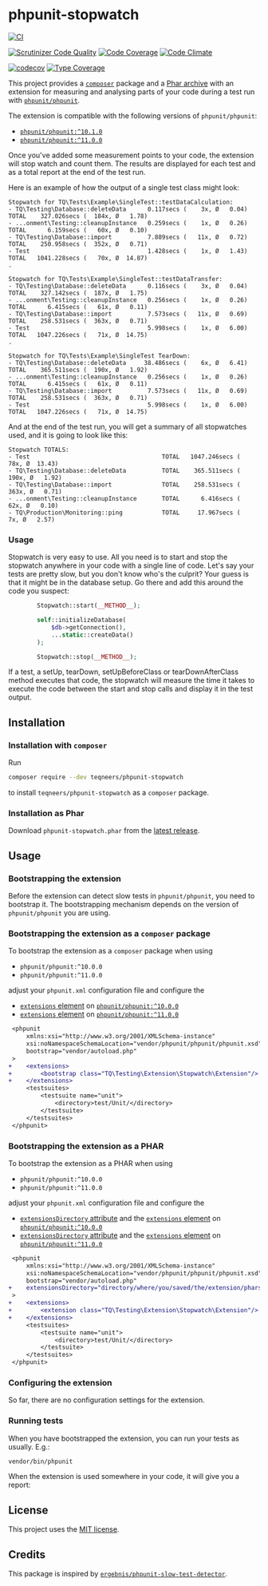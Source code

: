 # phpunit-stopwatch

[![CI](https://github.com/teqneers/phpunit-stopwatch/actions/workflows/ci.yml/badge.svg)](https://github.com/teqneers/phpunit-stopwatch/actions)

[![Scrutinizer Code Quality](https://scrutinizer-ci.com/g/teqneers/phpunit-stopwatch/badges/quality-score.png?b=main)](https://scrutinizer-ci.com/g/teqneers/phpunit-stopwatch/?branch=main)
[![Code Coverage](https://scrutinizer-ci.com/g/teqneers/phpunit-stopwatch/badges/coverage.png?b=master)](https://scrutinizer-ci.com/g/teqneers/phpunit-stopwatch/?branch=main)
[![Code Climate](https://codeclimate.com/github/teqneers/phpunit-stopwatch/badges/gpa.svg)](https://codeclimate.com/github/teqneers/phpunit-stopwatch)

[![codecov](https://codecov.io/gh/teqneers/phpunit-stopwatch/graph/badge.svg?token=U1T7ZGW5XW)](https://codecov.io/gh/teqneers/phpunit-stopwatch)
[![Type Coverage](https://shepherd.dev/github/teqneers/phpunit-stopwatch/coverage.svg)](https://shepherd.dev/github/teqneers/phpunit-stopwatch)

This project provides a [`composer`](https://getcomposer.org) package and
a [Phar archive](https://www.php.net/manual/en/book.phar.php) with an extension for measuring and analysing parts of
your code during a test run with [`phpunit/phpunit`](https://github.com/sebastianbergmann/phpunit).

The extension is compatible with the following versions of `phpunit/phpunit`:

- [`phpunit/phpunit:^10.1.0`](https://github.com/sebastianbergmann/phpunit/tree/10.1.0)
- [`phpunit/phpunit:^11.0.0`](https://github.com/sebastianbergmann/phpunit/tree/11.0.0)

Once you've added some measurement points to your code, the extension will stop watch and count them. The results are
displayed for each test and as a total report at the end of the test run.

Here is an example of how the output of a single test class might look:

```console
Stopwatch for TQ\Tests\Example\SingleTest::testDataCalculation:
- TQ\Testing\Database::deleteData      0.117secs (    3x, Ø   0.04) TOTAL    327.026secs (  184x, Ø   1.78)
- ...onment\Testing::cleanupInstance   0.259secs (    1x, Ø   0.26) TOTAL      6.159secs (   60x, Ø   0.10)
- TQ\Testing\Database::import          7.889secs (   11x, Ø   0.72) TOTAL    250.958secs (  352x, Ø   0.71)
- Test                                 1.428secs (    1x, Ø   1.43) TOTAL   1041.228secs (   70x, Ø  14.87)
.

Stopwatch for TQ\Tests\Example\SingleTest::testDataTransfer:
- TQ\Testing\Database::deleteData      0.116secs (    3x, Ø   0.04) TOTAL    327.142secs (  187x, Ø   1.75)
- ...onment\Testing::cleanupInstance   0.256secs (    1x, Ø   0.26) TOTAL      6.415secs (   61x, Ø   0.11)
- TQ\Testing\Database::import          7.573secs (   11x, Ø   0.69) TOTAL    258.531secs (  363x, Ø   0.71)
- Test                                 5.998secs (    1x, Ø   6.00) TOTAL   1047.226secs (   71x, Ø  14.75)
.

Stopwatch for TQ\Tests\Example\SingleTest TearDown:
- TQ\Testing\Database::deleteData     38.486secs (    6x, Ø   6.41) TOTAL    365.511secs (  190x, Ø   1.92)
- ...onment\Testing::cleanupInstance   0.256secs (    1x, Ø   0.26) TOTAL      6.415secs (   61x, Ø   0.11)
- TQ\Testing\Database::import          7.573secs (   11x, Ø   0.69) TOTAL    258.531secs (  363x, Ø   0.71)
- Test                                 5.998secs (    1x, Ø   6.00) TOTAL   1047.226secs (   71x, Ø  14.75)
```

And at the end of the test run, you will get a summary of all stopwatches used, and it is going to look like this:

```console
Stopwatch TOTALS:
- Test                                     TOTAL   1047.246secs (   78x, Ø  13.43)
- TQ\Testing\Database::deleteData          TOTAL    365.511secs (  190x, Ø   1.92)
- TQ\Testing\Database::import              TOTAL    258.531secs (  363x, Ø   0.71)
- ...onment\Testing::cleanupInstance       TOTAL      6.416secs (   62x, Ø   0.10)
- TQ\Production\Monitoring::ping           TOTAL     17.967secs (    7x, Ø   2.57)
```

### Usage

Stopwatch is very easy to use. All you need is to start and stop the stopwatch anywhere in your code with a single line
of code.
Let's say your tests are pretty slow, but you don't know who's the culprit? Your guess is that it might be in the
database setup.
Go there and add this around the code you suspect:

```php
        Stopwatch::start(__METHOD__);

        self::initializeDatabase(
            $db->getConnection(),
            ...static::createData()
        );

        Stopwatch::stop(__METHOD__);
```

If a test, a setUp, tearDown, setUpBeforeClass or tearDownAfterClass method executes that code, the stopwatch will
measure the time it takes to execute the code between the start and stop calls and display it in the test output.

## Installation

### Installation with `composer`

Run

```sh
composer require --dev teqneers/phpunit-stopwatch
```

to install `teqneers/phpunit-stopwatch` as a `composer` package.

### Installation as Phar

Download `phpunit-stopwatch.phar` from
the [latest release](https://github.com/teqneers/phpunit-stopwatch/releases/latest).

## Usage

### Bootstrapping the extension

Before the extension can detect slow tests in `phpunit/phpunit`, you need to bootstrap it. The bootstrapping mechanism
depends on the version of `phpunit/phpunit` you are using.

### Bootstrapping the extension as a `composer` package

To bootstrap the extension as a `composer` package when using

- `phpunit/phpunit:^10.0.0`
- `phpunit/phpunit:^11.0.0`

adjust your `phpunit.xml` configuration file and configure the

- [`extensions` element](https://docs.phpunit.de/en/10.5/configuration.html#the-extensions-element)
  on [`phpunit/phpunit:^10.0.0`](https://docs.phpunit.de/en/10.5/)
- [`extensions` element](https://docs.phpunit.de/en/11.0/configuration.html#the-extensions-element)
  on [`phpunit/phpunit:^11.0.0`](https://docs.phpunit.de/en/11.0/)

```diff
 <phpunit
     xmlns:xsi="http://www.w3.org/2001/XMLSchema-instance"
     xsi:noNamespaceSchemaLocation="vendor/phpunit/phpunit/phpunit.xsd"
     bootstrap="vendor/autoload.php"
 >
+    <extensions>
+        <bootstrap class="TQ\Testing\Extension\Stopwatch\Extension"/>
+    </extensions>
     <testsuites>
         <testsuite name="unit">
             <directory>test/Unit/</directory>
         </testsuite>
     </testsuites>
 </phpunit>
```

### Bootstrapping the extension as a PHAR

To bootstrap the extension as a PHAR when using

- `phpunit/phpunit:^10.0.0`
- `phpunit/phpunit:^11.0.0`

adjust your `phpunit.xml` configuration file and configure the

- [`extensionsDirectory` attribute](https://docs.phpunit.de/en/10.5/configuration.html#the-extensionsdirectory-attribute)
  and the [`extensions` element](https://docs.phpunit.de/en/10.5/configuration.html#the-extensions-element)
  on [`phpunit/phpunit:^10.0.0`](https://docs.phpunit.de/en/10.5/)
- [`extensionsDirectory` attribute](https://docs.phpunit.de/en/11.0/configuration.html#the-extensionsdirectory-attribute)
  and the [`extensions` element](https://docs.phpunit.de/en/11.0/configuration.html#the-extensions-element)
  on [`phpunit/phpunit:^11.0.0`](https://docs.phpunit.de/en/11.0/)

```diff
 <phpunit
     xmlns:xsi="http://www.w3.org/2001/XMLSchema-instance"
     xsi:noNamespaceSchemaLocation="vendor/phpunit/phpunit/phpunit.xsd"
     bootstrap="vendor/autoload.php"
+    extensionsDirectory="directory/where/you/saved/the/extension/phars"
 >
+    <extensions>
+        <extension class="TQ\Testing\Extension\Stopwatch\Extension"/>
+    </extensions>
     <testsuites>
         <testsuite name="unit">
             <directory>test/Unit/</directory>
         </testsuite>
     </testsuites>
 </phpunit>
```

### Configuring the extension

So far, there are no configuration settings for the extension.

### Running tests

When you have bootstrapped the extension, you can run your tests as usually. E.g.:

```sh
vendor/bin/phpunit
```

When the extension is used somewhere in your code, it will give you a report:

## License

This project uses the [MIT license](LICENSE.md).

## Credits

This package is inspired by [`ergebnis/phpunit-slow-test-detector`](https://github.com/ergebnis/phpunit-slow-test-detector/).
